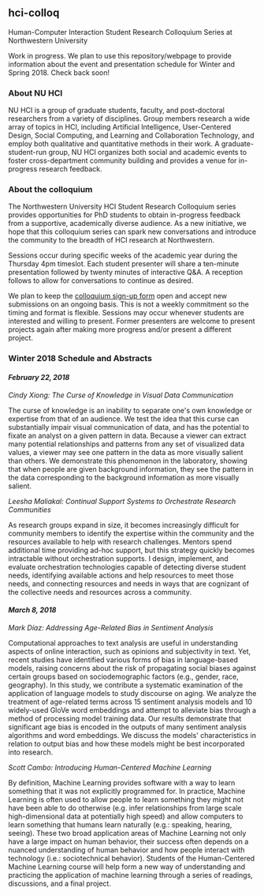 ## hci-colloq

Human-Computer Interaction Student Research Colloquium Series at Northwestern University

Work in progress. We plan to use this repository/webpage to provide information about the event and presentation schedule for Winter and Spring 2018. Check back soon!

### About NU HCI
NU HCI is a group of graduate students, faculty, and post-doctoral researchers from a variety of disciplines. Group members research a wide array of topics in HCI, including Artificial Intelligence, User-Centered Design, Social Computing, and Learning and Collaboration Technology, and employ both qualitative and quantitative methods in their work. A graduate-student-run group, NU HCI organizes both social and academic events to foster cross-department community building and provides a venue for in-progress research feedback.

### About the colloquium

The Northwestern University HCI Student Research Colloquium series provides opportunities for PhD students to obtain in-progress feedback from a supportive, academically diverse audience. As a new initiative, we hope that this colloquium series can spark new conversations and introduce the community to the breadth of HCI research at Northwestern.

Sessions occur during specific weeks of the academic year during the Thursday 4pm timeslot. Each student presenter will share a ten-minute presentation followed by twenty minutes of interactive Q&A. A reception follows to allow for conversations to continue as desired.  

We plan to keep the [colloquium sign-up form](https://docs.google.com/forms/d/e/1FAIpQLScps7EGLV9wH4JXmr4Dqbt3-JiZEX86nURSyBTuxbqDSVhN8g/viewform) open and accept new submissions on an ongoing basis. This is not a weekly commitment so the timing and format is flexible. Sessions may occur whenever students are interested and willing to present. Former presenters are welcome to present projects again after making more progress and/or present a different project.

### Winter 2018 Schedule and Abstracts
#### _February 22, 2018_ 
*Cindy Xiong: The Curse of Knowledge in Visual Data Communication*

The curse of knowledge is an inability to separate one's own knowledge or expertise from that of an audience. We test the idea that this curse can substantially impair visual communication of data, and has the potential to fixate an analyst on a given pattern in data. Because a viewer can extract many potential relationships and patterns from any set of visualized data values, a viewer may see one pattern in the data as more visually salient than others. We demonstrate this phenomenon in the laboratory, showing that when people are given background information, they see the pattern in the data corresponding to the background information as more visually salient.

*Leesha Maliakal: Continual Support Systems to Orchestrate Research Communities*

As research groups expand in size, it becomes increasingly difficult for community members to identify the expertise within the community and the resources available to help with research challenges. Mentors spend additional time providing ad-hoc support, but this strategy quickly becomes intractable without orchestration supports. I design, implement, and evaluate orchestration technologies capable of detecting diverse student needs, identifying available actions and help resources to meet those needs, and connecting resources and needs in ways that are cognizant of the collective needs and resources across a community. 

#### _March 8, 2018_
*Mark Díaz: Addressing Age-Related Bias in Sentiment Analysis*

Computational approaches to text analysis are useful in understanding aspects of online interaction, such as opinions and subjectivity in text. Yet, recent studies have identified various forms of bias in language-based models, raising concerns about the risk of propagating social biases against certain groups based on sociodemographic factors (e.g., gender, race, geography). In this study, we contribute a systematic examination of the application of language models to study discourse on aging. We analyze the treatment of age-related terms across 15 sentiment analysis models and 10 widely-used GloVe word embeddings and attempt to alleviate bias through a method of processing model training data. Our results demonstrate that significant age bias is encoded in the outputs of many sentiment analysis algorithms and word embeddings. We discuss the models' characteristics in relation to output bias and how these models might be best incorporated into research.

*Scott Cambo: Introducing Human-Centered Machine Learning*

By definition, Machine Learning provides software with a way to learn something that it was not explicitly programmed for. In practice, Machine Learning is often used to allow people to learn something they might not have been able to do otherwise (e.g. infer relationships from large scale high-dimensional data at potentially high speed) and allow computers to learn something that humans learn naturally (e.g.: speaking, hearing, seeing). These two broad application areas of Machine Learning not only have a large impact on human behavior, their success often depends on a nuanced understanding of human behavior and how people interact with technology (i.e.: sociotechnical behavior). Students of the Human-Centered Machine Learning course will help form a new way of understanding and practicing the application of machine learning through a series of readings, discussions, and a final project.
